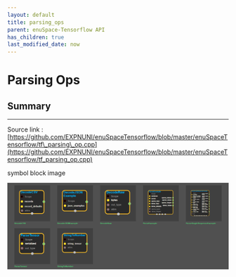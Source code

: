 ```yaml
--- 
layout: default 
title: parsing_ops 
parent: enuSpace-Tensorflow API 
has_children: true 
last_modified_date: now 
--- 
```


# Parsing Ops

## Summary

---

Source link : [https://github.com/EXPNUNI/enuSpaceTensorflow/blob/master/enuSpaceTensorflow/tf\_parsing\_op.cpp](https://github.com/EXPNUNI/enuSpaceTensorflow/blob/master/enuSpaceTensorflow/tf_parsing_op.cpp)

symbol block image 

![](./assets/tf_parsing_op_symbols.png)

